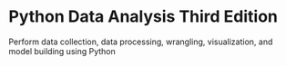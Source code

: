 # Python Data Analysis Third Edition

Perform data collection, data processing, wrangling, visualization, and model building using Python
